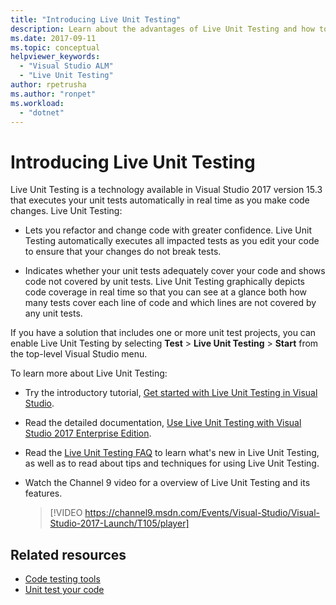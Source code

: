 ```yaml
---
title: "Introducing Live Unit Testing"
description: Learn about the advantages of Live Unit Testing and how to use it when unit testing your projects.
ms.date: 2017-09-11
ms.topic: conceptual
helpviewer_keywords:
  - "Visual Studio ALM"
  - "Live Unit Testing"
author: rpetrusha
ms.author: "ronpet"
ms.workload:
  - "dotnet"
---
```

# Introducing Live Unit Testing

Live Unit Testing is a technology available in Visual Studio 2017 version 15.3 that executes your unit tests automatically in real time as you make code changes. Live Unit Testing:

- Lets you refactor and change code with greater confidence. Live Unit Testing automatically executes all impacted tests as you edit your code to ensure that your changes do not break tests.

- Indicates whether your unit tests adequately cover your code and shows code not covered by unit tests. Live Unit Testing graphically depicts code coverage in real time so that you can see at a glance both how many tests cover each line of code and which lines are not covered by any unit tests.

If you have a solution that includes one or more unit test projects, you can enable Live Unit Testing by selecting **Test** > **Live Unit Testing** > **Start** from the top-level Visual Studio menu.

To learn more about Live Unit Testing:

- Try the introductory tutorial, [Get started with Live Unit Testing in Visual Studio](live-unit-testing-start.md).

- Read the detailed documentation, [Use Live Unit Testing with Visual Studio 2017 Enterprise Edition](live-unit-testing.md).

- Read the [Live Unit Testing FAQ](live-unit-testing-faq.md) to learn what's new in Live Unit Testing, as well as to read about tips and techniques for using Live Unit Testing.

- Watch the Channel 9 video for a overview of Live Unit Testing and its features. </p>

   > [!VIDEO https://channel9.msdn.com/Events/Visual-Studio/Visual-Studio-2017-Launch/T105/player]

## Related resources
- [Code testing tools](https://visualstudio.microsoft.com/vs/testing-tools/)
- [Unit test your code](unit-test-your-code.md)
